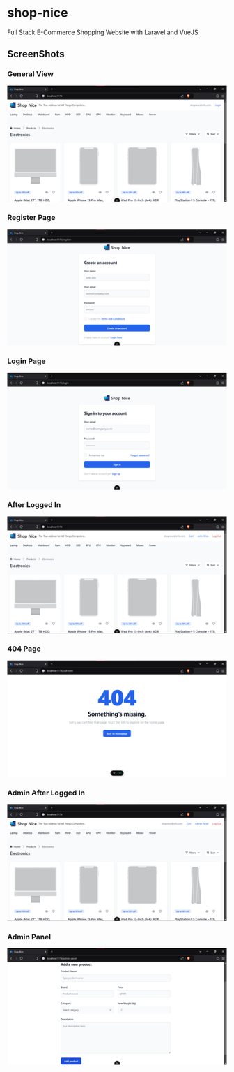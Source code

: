 # shop-nice
Full Stack E-Commerce Shopping Website with Laravel and VueJS
## ScreenShots
### **General View**
![](./shop-nice-frontend/screenshots/shopnicegeneralfront.png)
### **Register Page**
![](./shop-nice-frontend/screenshots/shopnicefront-register.png)
### **Login Page**
![](./shop-nice-frontend/screenshots/shopniceloginfront.png)
### **After Logged In**
![](./shop-nice-frontend/screenshots/shopnicefront-afterloggedin.png)
### **404 Page**
![](./shop-nice-frontend/screenshots/shopnicefront-404page.png)
### **Admin After Logged In**
![](./shop-nice-frontend/screenshots/shopnicefront-adminafterloggedin.png)
### **Admin Panel**
![](./shop-nice-frontend/screenshots/shopnicefront-adminpanel.png)





